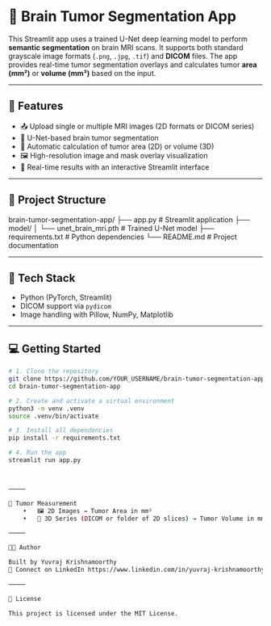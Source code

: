 # 🧠 Brain Tumor Segmentation App

This Streamlit app uses a trained U-Net deep learning model to perform **semantic segmentation** on brain MRI scans. It supports both standard grayscale image formats (`.png`, `.jpg`, `.tif`) and **DICOM** files. The app provides real-time tumor segmentation overlays and calculates tumor **area (mm²)** or **volume (mm³)** based on the input.

---

## 🚀 Features

- 📤 Upload single or multiple MRI images (2D formats or DICOM series)
- 🧠 U-Net-based brain tumor segmentation
- 📐 Automatic calculation of tumor area (2D) or volume (3D)
- 🖼️ High-resolution image and mask overlay visualization
- 🧾 Real-time results with an interactive Streamlit interface

---

## 📁 Project Structure

brain-tumor-segmentation-app/
├── app.py                  # Streamlit application
├── model/
│   └── unet_brain_mri.pth  # Trained U-Net model
├── requirements.txt        # Python dependencies
└── README.md               # Project documentation

---

## 🧪 Tech Stack

- Python (PyTorch, Streamlit)
- DICOM support via `pydicom`
- Image handling with Pillow, NumPy, Matplotlib

---

## 💻 Getting Started

```bash
# 1. Clone the repository
git clone https://github.com/YOUR_USERNAME/brain-tumor-segmentation-app.git
cd brain-tumor-segmentation-app

# 2. Create and activate a virtual environment
python3 -m venv .venv
source .venv/bin/activate

# 3. Install all dependencies
pip install -r requirements.txt

# 4. Run the app
streamlit run app.py



⸻

📏 Tumor Measurement
	•	🖼️ 2D Images → Tumor Area in mm²
	•	🧊 3D Series (DICOM or folder of 2D slices) → Tumor Volume in mm³

⸻

👨‍💻 Author

Built by Yuvraj Krishnamoorthy
🔗 Connect on LinkedIn https://www.linkedin.com/in/yuvraj-krishnamoorthy/

⸻

📄 License

This project is licensed under the MIT License.

